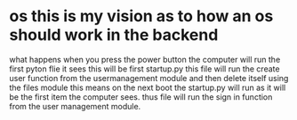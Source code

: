 # os this is my vision as to how an os should work in the backend
what happens when you press the power button the computer will run the first pyton flie it sees this will be first startup.py
this file will run the create user function from the usermanagement module and then delete itself using the files module
this means on the next boot the startup.py will run as it will be the first item the computer sees.
thus file will run the sign in function from the user management module.
